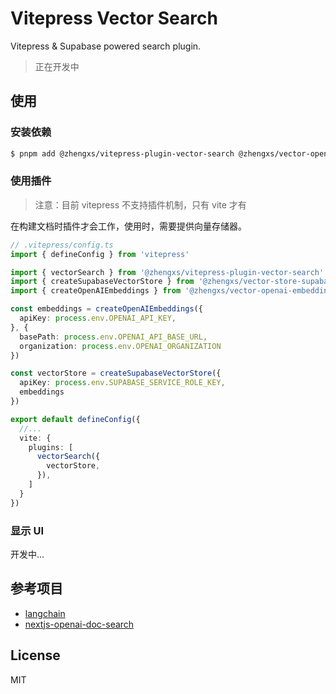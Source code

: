 # Vitepress Vector Search

Vitepress & Supabase powered search plugin.

> 正在开发中

## 使用

### 安装依赖

```bash
$ pnpm add @zhengxs/vitepress-plugin-vector-search @zhengxs/vector-openai-embedding @zhengxs/vector-store-supabase
```

### 使用插件

> 注意：目前 vitepress 不支持插件机制，只有 vite 才有

在构建文档时插件才会工作，使用时，需要提供向量存储器。

```ts
// .vitepress/config.ts
import { defineConfig } from 'vitepress'

import { vectorSearch } from '@zhengxs/vitepress-plugin-vector-search'
import { createSupabaseVectorStore } from '@zhengxs/vector-store-supabase'
import { createOpenAIEmbeddings } from '@zhengxs/vector-openai-embedding'

const embeddings = createOpenAIEmbeddings({
  apiKey: process.env.OPENAI_API_KEY,
}, {
  basePath: process.env.OPENAI_API_BASE_URL,
  organization: process.env.OPENAI_ORGANIZATION
})

const vectorStore = createSupabaseVectorStore({
  apiKey: process.env.SUPABASE_SERVICE_ROLE_KEY,
  embeddings
})

export default defineConfig({
  //...
  vite: {
    plugins: [
      vectorSearch({
        vectorStore,
      }),
    ]
  }
})
```

### 显示 UI

开发中...

## 参考项目

- [langchain](https://js.langchain.com/)
- [nextjs-openai-doc-search](https://github.com/supabase-community/nextjs-openai-doc-search)

## License

MIT
